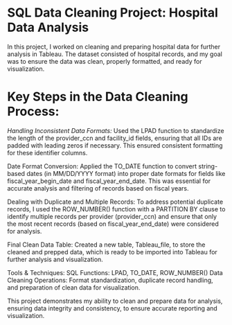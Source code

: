 # SQL Data Cleaning Project: Hospital Data Analysis
In this project, I worked on cleaning and preparing hospital data for further analysis in Tableau. The dataset consisted of hospital records, and my goal was to ensure the data was clean, properly formatted, and ready for visualization.

# Key Steps in the Data Cleaning Process:


 *Handling Inconsistent Data Formats:*
Used the LPAD function to standardize the length of the provider_ccn and facility_id fields, ensuring that all IDs are padded with leading zeros if necessary. This ensured consistent formatting for these identifier columns.

 Date Format Conversion:
Applied the TO_DATE function to convert string-based dates (in MM/DD/YYYY format) into proper date formats for fields like fiscal_year_begin_date and fiscal_year_end_date. This was essential for accurate analysis and filtering of records based on fiscal years.

 Dealing with Duplicate and Multiple Records:
To address potential duplicate records, I used the ROW_NUMBER() function with a PARTITION BY clause to identify multiple records per provider (provider_ccn) and ensure that only the most recent records (based on fiscal_year_end_date) were considered for analysis.

 Final Clean Data Table:
Created a new table, Tableau_file, to store the cleaned and prepped data, which is ready to be imported into Tableau for further analysis and visualization.

 Tools & Techniques:
SQL Functions: LPAD, TO_DATE, ROW_NUMBER()
Data Cleaning Operations: Format standardization, duplicate record handling, and preparation of clean data for visualization.

This project demonstrates my ability to clean and prepare data for analysis, ensuring data integrity and consistency, to ensure accurate reporting and visualization.
